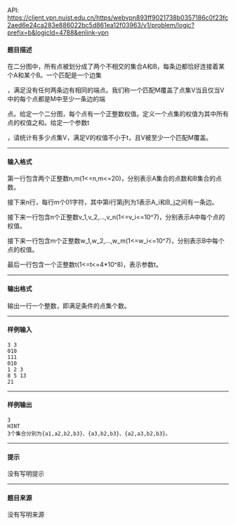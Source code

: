 API: https://client.vpn.nuist.edu.cn/https/webvpn893ff9021738b0357186c0f23fc2aed6e24ca283e886022bc5d861ea12f03963/v1/problem/logic?prefix=b&logicId=4788&enlink-vpn

#### 题目描述

在二分图中，所有点被划分成了两个不相交的集合A和B，每条边都恰好连接着某个A和某个B。一个匹配是一个边集

，满足没有任何两条边有相同的端点。我们称一个匹配M覆盖了点集V当且仅当V中的每个点都是M中至少一条边的端

点。给定一个二分图，每个点有一个正整数权值。定义一个点集的权值为其中所有点的权值之和。给定一个参数t

，请统计有多少点集V，满足V的权值不小于t，且V被至少一个匹配M覆盖。

---

#### 输入格式

第一行包含两个正整数n,m(1<=n,m<=20)，分别表示A集合的点数和B集合的点数。

接下来n行，每行m个01字符，其中第i行第j列为1表示A\_i和B\_j之间有一条边。

接下来一行包含n个正整数v\_1,v\_2,...,v\_n(1<=v\_i<=10^7)，分别表示A中每个点的权值。

接下来一行包含m个正整数w\_1,w\_2,...,w\_m(1<=w\_i<=10^7)，分别表示B中每个点的权值。

最后一行包含一个正整数t(1<=t<=4\*10^8)，表示参数t。

---

#### 输出格式

输出一行一个整数，即满足条件的点集个数。

---

#### 样例输入
```
3 3
010
111
010
1 2 3
8 5 13
21
```

---

#### 样例输出
```
3
HINT
3个集合分别为{a1,a2,b2,b3}、{a3,b2,b3}、{a2,a3,b2,b3}。
```

---

#### 提示

没有写明提示

---

#### 题目来源

没有写明来源